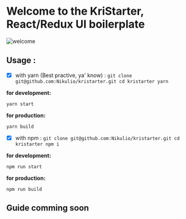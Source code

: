 # Welcome to the KriStarter, React/Redux UI boilerplate

![welcome](https://media.giphy.com/media/26vUTlnHulTgAU7le/giphy.gif "Grill")

## Usage :

- [x] with yarn (Best practive, ya' know) :
`
git clone git@github.com:Nikulio/kristarter.git
cd kristarter
yarn
`

**for development:**

`yarn start`

**for production:**

`yarn build`

- [x] with npm :
`
git clone git@github.com:Nikulio/kristarter.git
cd kristarter
npm i
`

**for development:**

`npm run start`

**for production:**

`npm run build`

## Guide comming soon ##
